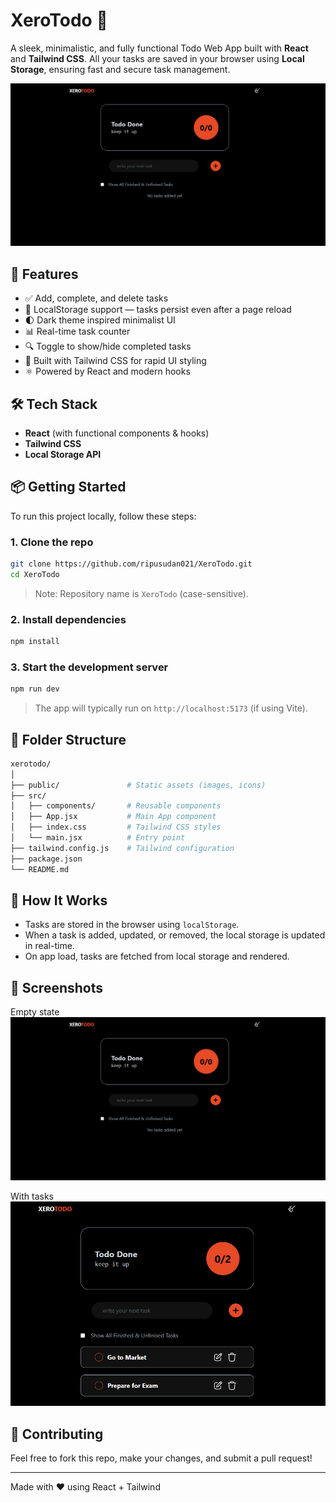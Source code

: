 # XeroTodo 📝

A sleek, minimalistic, and fully functional Todo Web App built with **React** and **Tailwind CSS**. All your tasks are saved in your browser using **Local Storage**, ensuring fast and secure task management.

![Empty state screenshot](https://github.com/ripusudan021/XeroTodo/blob/main/Emptytodo.png)

## 🚀 Features

- ✅ Add, complete, and delete tasks
- 💾 LocalStorage support — tasks persist even after a page reload
- 🌓 Dark theme inspired minimalist UI
- 📊 Real-time task counter
- 🔍 Toggle to show/hide completed tasks
- 💅 Built with Tailwind CSS for rapid UI styling
- ⚛️ Powered by React and modern hooks

## 🛠 Tech Stack

- **React** (with functional components & hooks)
- **Tailwind CSS**
- **Local Storage API**

## 📦 Getting Started

To run this project locally, follow these steps:

### 1. Clone the repo

```bash
git clone https://github.com/ripusudan021/XeroTodo.git
cd XeroTodo
```

> Note: Repository name is `XeroTodo` (case-sensitive).

### 2. Install dependencies

```bash
npm install
```

### 3. Start the development server

```bash
npm run dev
```

> The app will typically run on `http://localhost:5173` (if using Vite).

## 📁 Folder Structure

```bash
xerotodo/
│
├── public/               # Static assets (images, icons)
├── src/
│   ├── components/       # Reusable components
│   ├── App.jsx           # Main App component
│   ├── index.css         # Tailwind CSS styles
│   └── main.jsx          # Entry point
├── tailwind.config.js    # Tailwind configuration
├── package.json
└── README.md
```

## 🧠 How It Works

- Tasks are stored in the browser using `localStorage`.
- When a task is added, updated, or removed, the local storage is updated in real-time.
- On app load, tasks are fetched from local storage and rendered.

## 📸 Screenshots

Empty state  
![Empty state](https://github.com/ripusudan021/XeroTodo/blob/main/Emptytodo.png)

With tasks  
![With tasks](https://github.com/ripusudan021/XeroTodo/blob/main/WithtaskTodo.png)

## 🌟 Contributing

Feel free to fork this repo, make your changes, and submit a pull request!

---

Made with ❤️ using React + Tailwind